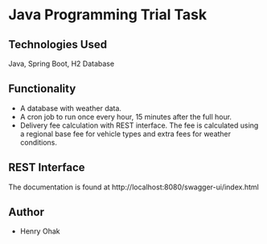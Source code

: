 # Java Programming Trial Task

## Technologies Used
Java, Spring Boot, H2 Database

## Functionality
* A database with weather data.
* A cron job to run once every hour, 15 minutes after the full hour.
* Delivery fee calculation with REST interface. The fee is calculated using a regional base fee for vehicle types and extra fees for weather conditions.

## REST Interface

The documentation is found at http://localhost:8080/swagger-ui/index.html

## Author
- Henry Ohak
